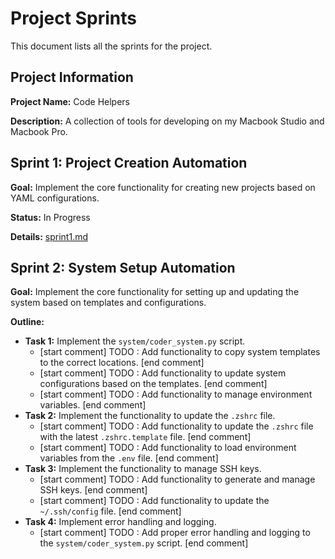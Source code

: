 # Project Sprints

This document lists all the sprints for the project.

## Project Information

**Project Name:** Code Helpers

**Description:** A collection of tools for developing on my Macbook Studio and Macbook Pro.

## Sprint 1: Project Creation Automation

**Goal:** Implement the core functionality for creating new projects based on YAML configurations.

**Status:** In Progress

**Details:** [sprint1.md](sprint1.md)

## Sprint 2: System Setup Automation

**Goal:** Implement the core functionality for setting up and updating the system based on templates and configurations.

**Outline:**

- **Task 1:** Implement the `system/coder_system.py` script.
  - [start comment] TODO : Add functionality to copy system templates to the correct locations. [end comment]
  - [start comment] TODO : Add functionality to update system configurations based on the templates. [end comment]
  - [start comment] TODO : Add functionality to manage environment variables. [end comment]
- **Task 2:** Implement the functionality to update the `.zshrc` file.
  - [start comment] TODO : Add functionality to update the `.zshrc` file with the latest `.zshrc.template` file. [end comment]
  - [start comment] TODO : Add functionality to load environment variables from the `.env` file. [end comment]
- **Task 3:** Implement the functionality to manage SSH keys.
  - [start comment] TODO : Add functionality to generate and manage SSH keys. [end comment]
  - [start comment] TODO : Add functionality to update the `~/.ssh/config` file. [end comment]
- **Task 4:** Implement error handling and logging.
  - [start comment] TODO : Add proper error handling and logging to the `system/coder_system.py` script. [end comment]
